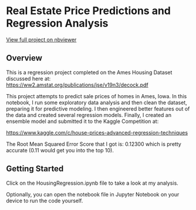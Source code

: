 # Real Estate Price Predictions and Regression Analysis

[View full project on nbviewer](https://nbviewer.jupyter.org/github/bricewalker/Personal_Ames_Regression/blob/master/HousingRegression.ipynb)

## Overview
This is a regression project completed on the Ames Housing Dataset discussed here at:
    https://ww2.amstat.org/publications/jse/v19n3/decock.pdf

This project attempts to predict sale prices of homes in Ames, Iowa. In this notebook, I run some exploratory data analysis and then clean the dataset, preparing it for predictive modeling. I then engineered better features out of the data and created several regression models. Finally, I created an ensemble model and submitted it to the Kaggle Competition at:

https://www.kaggle.com/c/house-prices-advanced-regression-techniques

The Root Mean Squared Error Score that I got is: 0.12300 which is pretty accurate (0.11 would get you into the top 10).

## Getting Started
Click on the HousingRegression.ipynb file to take a look at my analysis.

Optionally, you can open the notebook file in Jupyter Notebook on your device to run the code yourself.
